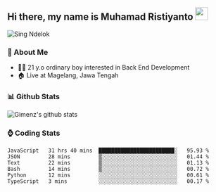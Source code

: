 
## Hi there, my name is Muhamad Ristiyanto <img src="https://github.com/TheDudeThatCode/TheDudeThatCode/blob/master/Assets/Hi.gif" width="29px">
 ![Sing Ndelok](https://komarev.com/ghpvc/?username=Gimenz&color=green)

### 👤 About Me
* 🤷‍♂️ 21 y.o ordinary boy interested in Back End Development
* 🏠 Live at Magelang, Jawa Tengah 

### 📊 Github Stats
  <img alt="Gimenz's github stats" src="https://github-readme-stats.vercel.app/api?username=Gimenz&count_private=true&hide=issues&show_icons=true&include_all_commits=true&line_height=24&border_radius=0"/>

### ⌚ Coding Stats
<!--START_SECTION:waka-->

```text
JavaScript   31 hrs 40 mins  ████████████████████████░   95.93 %
JSON         28 mins         ▒░░░░░░░░░░░░░░░░░░░░░░░░   01.44 %
Text         22 mins         ▒░░░░░░░░░░░░░░░░░░░░░░░░   01.13 %
Bash         14 mins         ▒░░░░░░░░░░░░░░░░░░░░░░░░   00.72 %
Python       12 mins         ░░░░░░░░░░░░░░░░░░░░░░░░░   00.61 %
TypeScript   3 mins          ░░░░░░░░░░░░░░░░░░░░░░░░░   00.17 %
```

<!--END_SECTION:waka-->
